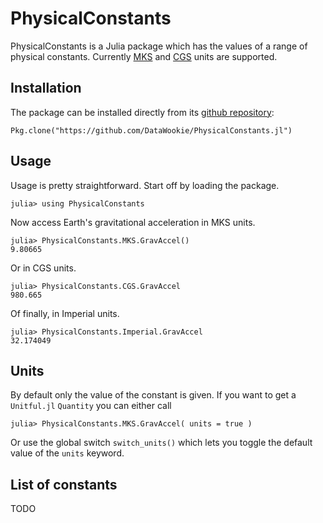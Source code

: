 # PhysicalConstants

PhysicalConstants is a Julia package which has the values of a range of physical constants. Currently [MKS](https://en.wikipedia.org/wiki/MKS_system_of_units) and [CGS](https://en.wikipedia.org/wiki/Centimetre%E2%80%93gram%E2%80%93second_system_of_units) units are supported.

## Installation

The package can be installed directly from its [github repository](https://github.com/DataWookie/PhysicalConstants.jl):

    Pkg.clone("https://github.com/DataWookie/PhysicalConstants.jl")

## Usage

Usage is pretty straightforward. Start off by loading the package.

    julia> using PhysicalConstants

Now access Earth's gravitational acceleration in MKS units.

    julia> PhysicalConstants.MKS.GravAccel()
    9.80665

Or in CGS units.

    julia> PhysicalConstants.CGS.GravAccel
    980.665

Of finally, in Imperial units.

    julia> PhysicalConstants.Imperial.GravAccel
    32.174049

## Units

By default only the value of the constant is given. If you want to get a `Unitful.jl` `Quantity` you can either call

    julia> PhysicalConstants.MKS.GravAccel( units = true )

Or use the global switch `switch_units()` which lets you toggle the default value of the `units` keyword.

## List of constants

TODO
